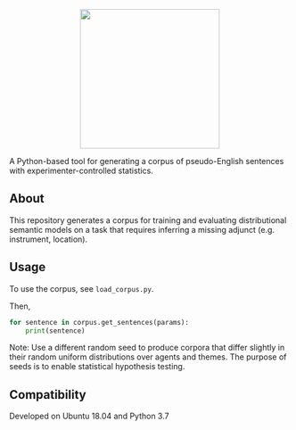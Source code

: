 
<div align="center">
 <img src="images/logo.png" width="250"> 
</div>

A Python-based tool for generating a corpus of pseudo-English sentences with experimenter-controlled statistics.



## About

This repository generates a corpus for training and evaluating distributional semantic models on a task that requires inferring a missing adjunct (e.g. instrument, location).


## Usage

To use the corpus, see `load_corpus.py`. 


Then, 

```python
for sentence in corpus.get_sentences(params):
    print(sentence)
```


Note: Use a different random seed to produce corpora that differ slightly in their random uniform distributions over agents and themes. 
The purpose of seeds is to enable statistical hypothesis testing.


## Compatibility

Developed on Ubuntu 18.04 and Python 3.7
